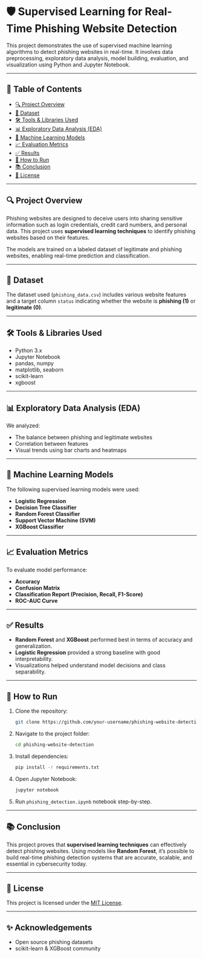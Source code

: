 
# 🛡️ Supervised Learning for Real-Time Phishing Website Detection

This project demonstrates the use of supervised machine learning algorithms to detect phishing websites in real-time. It involves data preprocessing, exploratory data analysis, model building, evaluation, and visualization using Python and Jupyter Notebook.

---

## 📌 Table of Contents
- [🔍 Project Overview](#-project-overview)
- [📁 Dataset](#-dataset)
- [🛠️ Tools & Libraries Used](#️-tools--libraries-used)
- [📊 Exploratory Data Analysis (EDA)](#-exploratory-data-analysis-eda)
- [🧠 Machine Learning Models](#-machine-learning-models)
- [📈 Evaluation Metrics](#-evaluation-metrics)
- [✅ Results](#-results)
- [📎 How to Run](#-how-to-run)
- [📚 Conclusion](#-conclusion)
- [📄 License](#-license)

---

## 🔍 Project Overview
Phishing websites are designed to deceive users into sharing sensitive information such as login credentials, credit card numbers, and personal data. This project uses **supervised learning techniques** to identify phishing websites based on their features.

The models are trained on a labeled dataset of legitimate and phishing websites, enabling real-time prediction and classification.

---

## 📁 Dataset
The dataset used (`phishing_data.csv`) includes various website features and a target column `status` indicating whether the website is **phishing (1)** or **legitimate (0)**.

---

## 🛠️ Tools & Libraries Used
- Python 3.x
- Jupyter Notebook
- pandas, numpy
- matplotlib, seaborn
- scikit-learn
- xgboost

---

## 📊 Exploratory Data Analysis (EDA)
We analyzed:
- The balance between phishing and legitimate websites
- Correlation between features
- Visual trends using bar charts and heatmaps

---

## 🧠 Machine Learning Models
The following supervised learning models were used:
- **Logistic Regression**
- **Decision Tree Classifier**
- **Random Forest Classifier**
- **Support Vector Machine (SVM)**
- **XGBoost Classifier**

---

## 📈 Evaluation Metrics
To evaluate model performance:
- **Accuracy**
- **Confusion Matrix**
- **Classification Report (Precision, Recall, F1-Score)**
- **ROC-AUC Curve**

---

## ✅ Results
- **Random Forest** and **XGBoost** performed best in terms of accuracy and generalization.
- **Logistic Regression** provided a strong baseline with good interpretability.
- Visualizations helped understand model decisions and class separability.

---

## 📎 How to Run

1. Clone the repository:
   ```bash
   git clone https://github.com/your-username/phishing-website-detection.git
   ```
2. Navigate to the project folder:
   ```bash
   cd phishing-website-detection
   ```
3. Install dependencies:
   ```bash
   pip install -r requirements.txt
   ```
4. Open Jupyter Notebook:
   ```bash
   jupyter notebook
   ```
5. Run `phishing_detection.ipynb` notebook step-by-step.

---

## 📚 Conclusion
This project proves that **supervised learning techniques** can effectively detect phishing websites. Using models like **Random Forest**, it’s possible to build real-time phishing detection systems that are accurate, scalable, and essential in cybersecurity today.

---

## 📄 License
This project is licensed under the [MIT License](LICENSE).

---

## ✨ Acknowledgements
- Open source phishing datasets
- scikit-learn & XGBoost community
